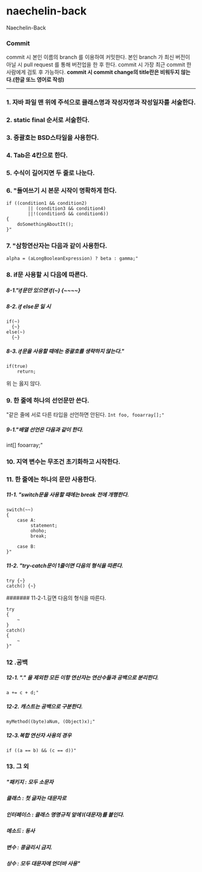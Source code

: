 # naechelin-back
Naechelin-Back 

### Commit 
commit 시 본인 이름의 branch 를 이용하여 커밋한다.
본인 branch 가 최신 버전이 아닐 시 pull request 를 통해 버전업을 한 후 한다.
commit 시 가장 최근 commit 한 사람에게 검토 후 가능하다.
__commit 시 commit change의 title란은 비워두지 않는다.(한글 또느 영어로 작성)__


--------
### 1. 자바 파일 맨 위에 주석으로 클래스명과 작성자명과 작성일자를 서술한다.

### 2. static final 순서로 서술한다.

### 3. 중괄호는 BSD스타일을 사용한다.
### 4. Tab은 4칸으로 한다.
### 5. 수식이 길어지면 두 줄로 나눈다.
### 6. "들여쓰기 시 본문 시작이 명확하게 한다.
```
if ((condition1 && condition2) 
        || (condition3 && condition4) 
        ||!(condition5 && condition6)) 
{ 
    doSomethingAboutIt(); 
}"
```
### 7. "삼항연산자는 다음과 같이 사용한다.
```
alpha = (aLongBooleanExpression) ? beta : gamma;"
```
### 8. if문 사용할 시 다음에 따른다.
##### 8-1."if문만 있으면 if(~) {~~~~}
##### 8-2. if else문 일 시
```
if(~)
  {~}
else(~)
  {~}
```

##### 8-3. if문을 사용할 때에는 중괄호를 생략하지 않는다."
```
if(true)
    return;
```
위 는 옳지 않다.

### 9. 한 줄에 하나의 선언문만 쓴다.
"같은 줄에 서로 다른 타입을 선언하면 안된다.
```Int foo, fooarray[];"```
##### 9-1."배열 선언은 다음과 같이 한다.
int[] fooarray;"

### 10. 지역 변수는 무조건 초기화하고 시작한다.

### 11. 한 줄에는 하나의 문만 사용한다.
##### 11-1. "switch문을 사용할 때에는 break 전에 개행한다.
```
switch(~~)
{
    case A:
         statement;
         ohoho;
         break;

    case B:
}"
```
##### 11-2. "try-catch문이 1줄이면 다음의 형식을 따른다.
```
try {~} 
catch() {~}
```

####### 11-2-1.길면 다음의 형식을 따른다.
```
try
{
    ~
}
catch()
{  
    ~
}"
```

### 12 .공백
##### 12-1. "." 을 제외한 모든 이항 연산자는 연산수들과 공백으로 분리한다.
```a += c + d;"```

##### 12-2. 캐스트는 공백으로 구분한다.
```myMethod((byte)aNum, (Object)x);"```

##### 12-3.복합 연산자 사용의 경우
```if ((a == b) && (c == d))"```


### 13. 그 외
##### "패키지 : 모두 소문자
##### 클래스 : 첫 글자는 대문자로
##### 인터페이스 : 클래스 명명규칙 앞에 I(대문자)를 붙인다.
##### 메소드 : 동사
##### 변수 : 콩글리시 금지.
##### 상수 : 모두 대문자에 언더바 사용"
